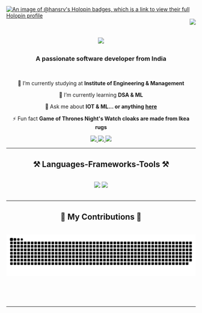[![An image of @hansrv's Holopin badges, which is a link to view their full Holopin profile](https://holopin.me/hansrv)](https://holopin.io/@hansrv)
<img align="right" src="https://visitor-badge.laobi.icu/badge?page_id=hans-rv.hans-rv" />

<h1 align="center">
    <img src="https://readme-typing-svg.herokuapp.com/?font=Righteous&size=35&center=true&vCenter=true&width=500&height=70&duration=4000&lines=Hi+There!+👋;+I'm+Hans+Raj+Vats!;" />
</h1>

<h3 align="center">A passionate software developer from India</h3>

<br/>

<div align="center">
 
 🔭 I’m currently studying at **Institute of Engineering & Management**
 
 🌱 I’m currently learning **DSA &  ML**

💬 Ask me about **IOT & ML... or anything [here](https://github.com/hans-rv/hans-rv/issues)**

⚡ Fun fact **Game of Thrones Night's Watch cloaks are made from Ikea rugs**

 </div>
 
<div align="center"> 
  <a href="mailto:hansrajvats.iem@gmail.com">
    <img src="https://img.shields.io/badge/Gmail-333333?style=for-the-badge&logo=gmail&logoColor=red" />
  </a>
  <a href="https://linkedin.com/in/hansrajvats" target="_blank">
    <img src="https://img.shields.io/badge/LinkedIn-0077B5?style=for-the-badge&logo=linkedin&logoColor=white" target="_blank" />
  </a>
  <a href="https://hans-rv.github.io" target="_blank">
     <img src="https://img.shields.io/badge/Portfolio-FF5722?style=for-the-badge&logo=todoist&logoColor=white" target="_blank" /> <!-- sqlite, safari, google-chrome are other good icon options -->
  </a>
</div>

 <hr/>
 
<h2 align="center">⚒️ Languages-Frameworks-Tools ⚒️</h2>
<br/>
<div align="center">
    <img src="https://skillicons.dev/icons?i=html,css,vscode,github,figma,git,linux" />
    <img src="https://skillicons.dev/icons?i=nodejs,python,javascript,c,java,arduino,matlab,Pandas,pytorch,tensorflow" /><br>
</div>

<br/>
<hr/>

<div align="center">
  <h2>🐍 My Contributions 🐍</h2>
  <br>
  <img alt="snake eating my contributions" src="https://raw.githubusercontent.com/salesp07/salesp07/output/github-contribution-grid-snake.svg" />
  
  <br/><br/><br/>
</div>

<hr/>

